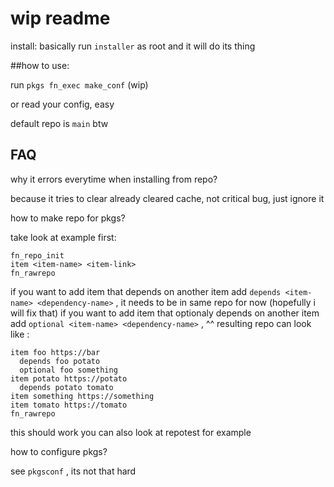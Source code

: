 # wip readme
install: basically run `installer` as root and it will do its thing

##how to use:

run `pkgs fn_exec make_conf` (wip)

or read your config, easy

default repo is `main` btw

## FAQ

why it errors everytime when installing from repo?

because it tries to clear already cleared cache, not critical bug, just ignore it

how to make repo for pkgs?

take look at example first:
```
fn_repo_init
item <item-name> <item-link>
fn_rawrepo
```
if you want to add item that depends on another item add `depends <item-name> <dependency-name>` , it needs to be in same repo for now (hopefully i will fix that)
if you want to add item that optionaly depends on another item add `optional <item-name> <dependency-name>` , ^^
resulting repo can look like :
```fn_repo_init
item foo https://bar
  depends foo potato
  optional foo something
item potato https://potato
  depends potato tomato
item something https://something
item tomato https://tomato
fn_rawrepo
```
this should work
you can also look at repotest for example

how to configure pkgs?

see `pkgsconf` , its not that hard
